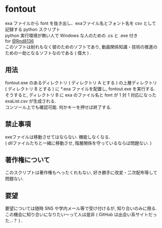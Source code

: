 # fontout
exa ファイルから font を抜き出し、exaファイル名とフォント名を csv として記録する python スクリプト  
python 実行環境が無い人で Windows な人のための .cs と .exe 付き  
for [@Rnd8136](https://twitter.com/RNd8136)  
このソフトは紛れもなく彼のためのソフトであり, 動画関係知識・技術の推進のための一助となるソフトなのである ( 偉大 ) .
## 用法  
fontout.exe のあるディレクトリ ( ディレクトリ A とする ) の上層ディレクトリ ( ディレクトリ B とする ) に \*.exa ファイルを配置し, fontout.exe を実行する.  
そうすると, ディレクトリ B に exa のファイル名と font が 1 対 1 対応になった exaList.csv が生成される.  
コンソール上でも確認可能. 何かキーを押せば終了する.  
## 禁止事項  
exeファイルは移動させてはならない. 機能しなくなる.  
( dllファイルたちと一緒に移動させ, 階層関係を守っているならば問題ない. )
## 著作権について  
このスクリプトは著作権もへったくれもない, 好き勝手に改変・二次配布等して問題ない.  
## 要望  
要望については随時 SNS や学内メール等で受け付けるが, 知り合いのみに限る.  
この機会に知り合いになりたい～って人は是非 ( GitHub は出会い系サイトだった...？ ) .
